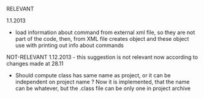 RELEVANT

1.1.2013
- load information about command from external xml file, so they are not part of the code, then, from XML file creates object and these object use with printing out info about commands

NOT-RELEVANT
1.12.2013 - this suggestion is not relevant now according to changes made at 28.11
- Should compute class has same name as project, or it can be independent on project name ?
Now it is implemented, that the name can be whatever, but the .class file can be only one in project archive

